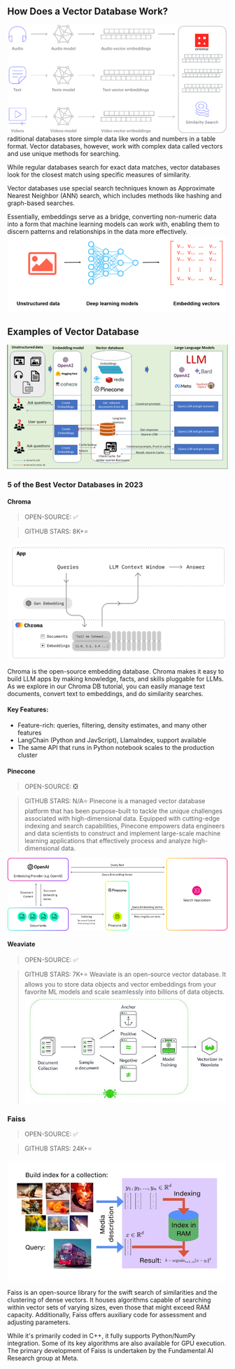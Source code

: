 ## How Does a Vector Database Work?

![How Does a Vector Database Work](image-1.png)
raditional databases store simple data like words and numbers in a table format. Vector databases, however, work with complex data called vectors and use unique methods for searching.

While regular databases search for exact data matches, vector databases look for the closest match using specific measures of similarity.

Vector databases use special search techniques known as Approximate Nearest Neighbor (ANN) search, which includes methods like hashing and graph-based searches.

Essentially, embeddings serve as a bridge, converting non-numeric data into a form that machine learning models can work with, enabling them to discern patterns and relationships in the data more effectively.
![mbeddings serve as a bridge](image-2.png)

## Examples of Vector Database

![alt text](image.png)

### 5 of the Best Vector Databases in 2023

#### Chroma

> OPEN-SOURCE: ✅

> GITHUB STARS: 8K+⭐

![alt text](image-3.png)

Chroma is the open-source embedding database. Chroma makes it easy to build LLM apps by making knowledge, facts, and skills pluggable for LLMs. As we explore in our Chroma DB tutorial, you can easily manage text documents, convert text to embeddings, and do similarity searches.

#### Key Features:

- Feature-rich: queries, filtering, density estimates, and many other features
- LangChain (Python and JavScript), LlamaIndex, support available
- The same API that runs in Python notebook scales to the production cluster

#### Pinecone

> OPEN-SOURCE: ❎

> GITHUB STARS: N/A⭐
> Pinecone is a managed vector database platform that has been purpose-built to tackle the unique challenges associated with high-dimensional data. Equipped with cutting-edge indexing and search capabilities, Pinecone empowers data engineers and data scientists to construct and implement large-scale machine learning applications that effectively process and analyze high-dimensional data.

![Pinecone](image-4.png)

#### Weaviate

> OPEN-SOURCE: ✅

> GITHUB STARS: 7K+⭐
> Weaviate is an open-source vector database. It allows you to store data objects and vector embeddings from your favorite ML models and scale seamlessly into billions of data objects.
> ![Weaviate](image-5.png)

### Faiss
> OPEN-SOURCE: ✅

> GITHUB STARS: 24K+⭐

![Faiss](image-6.png)

Faiss is an open-source library for the swift search of similarities and the clustering of dense vectors. It houses algorithms capable of searching within vector sets of varying sizes, even those that might exceed RAM capacity. Additionally, Faiss offers auxiliary code for assessment and adjusting parameters.

While it's primarily coded in C++, it fully supports Python/NumPy integration. Some of its key algorithms are also available for GPU execution. The primary development of Faiss is undertaken by the Fundamental AI Research group at Meta.

